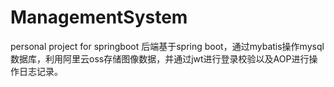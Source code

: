 # ManagementSystem
personal project for springboot
后端基于spring boot，通过mybatis操作mysql数据库，利用阿里云oss存储图像数据，并通过jwt进行登录校验以及AOP进行操作日志记录。
